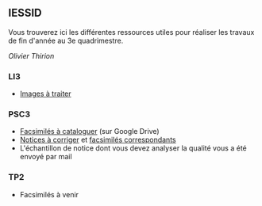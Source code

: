 ## IESSID

Vous trouverez ici les différentes ressources utiles pour réaliser les travaux de fin d'année au 3e quadrimestre.

*Olivier Thirion*

### LI3

- [Images à traiter](files/LI3.IndexationImages.2008.odt)

### PSC3

- [Facsimilés à cataloguer](https://drive.google.com/drive/folders/1a03vAmN8dd6IgYU4kbpsnPrXNrKEAyOS?usp=sharing) (sur Google Drive)
- [Notices à corriger](files/PSC3_GrilleErreurs_2006.txt) et [facsimilés correspondants](https://drive.google.com/drive/folders/132q-rrBSoh1i4PhZdyECbBiwB5Yj4SRO?usp=sharing)
- L'échantillon de notice dont vous devez analyser la qualité vous a été envoyé par mail

### TP2

- Facsimilés à venir
